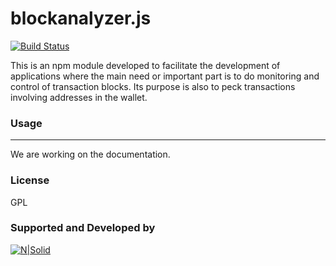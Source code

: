 # blockanalyzer.js

[![Build Status](https://img.shields.io/badge/Build%20Status-Alpha-informational)](https://travis-ci.org/joemccann/dillinger)

This is an npm module developed to facilitate the development of applications where the main need or important part is to do monitoring and control of transaction blocks.
Its purpose is also to peck transactions involving addresses in the wallet.

### Usage
---

We are working on the documentation.

### License
GPL

### Supported and Developed by
[![N|Solid](https://www.zerodivision.it/wp-content/uploads/2015/10/zdlogo.png)](https://www.zerodivision.it)
